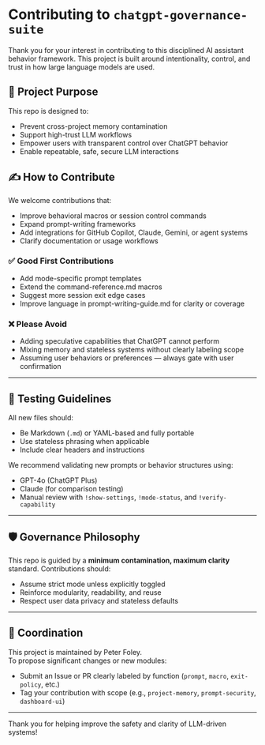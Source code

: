 # Contributing to `chatgpt-governance-suite`

Thank you for your interest in contributing to this disciplined AI assistant behavior framework. This project is built around intentionality, control, and trust in how large language models are used.

## 🧠 Project Purpose
This repo is designed to:
- Prevent cross-project memory contamination
- Support high-trust LLM workflows
- Empower users with transparent control over ChatGPT behavior
- Enable repeatable, safe, secure LLM interactions

## ✍️ How to Contribute
We welcome contributions that:
- Improve behavioral macros or session control commands
- Expand prompt-writing frameworks
- Add integrations for GitHub Copilot, Claude, Gemini, or agent systems
- Clarify documentation or usage workflows

### ✅ Good First Contributions
- Add mode-specific prompt templates
- Extend the command-reference.md macros
- Suggest more session exit edge cases
- Improve language in prompt-writing-guide.md for clarity or coverage

### ❌ Please Avoid
- Adding speculative capabilities that ChatGPT cannot perform
- Mixing memory and stateless systems without clearly labeling scope
- Assuming user behaviors or preferences — always gate with user confirmation

---

## 🧪 Testing Guidelines
All new files should:
- Be Markdown (`.md`) or YAML-based and fully portable
- Use stateless phrasing when applicable
- Include clear headers and instructions

We recommend validating new prompts or behavior structures using:
- GPT-4o (ChatGPT Plus)
- Claude (for comparison testing)
- Manual review with `!show-settings`, `!mode-status`, and `!verify-capability`

---

## 🛡️ Governance Philosophy
This repo is guided by a **minimum contamination, maximum clarity** standard. Contributions should:
- Assume strict mode unless explicitly toggled
- Reinforce modularity, readability, and reuse
- Respect user data privacy and stateless defaults

---

## 🤝 Coordination
This project is maintained by Peter Foley.  
To propose significant changes or new modules:
- Submit an Issue or PR clearly labeled by function (`prompt`, `macro`, `exit-policy`, etc.)
- Tag your contribution with scope (e.g., `project-memory`, `prompt-security`, `dashboard-ui`)

---

Thank you for helping improve the safety and clarity of LLM-driven systems!
